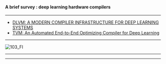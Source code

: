 #### A brief survey : deep learning hardware compilers

-------------

- [DLVM: A MODERN COMPILER INFRASTRUCTURE FOR
DEEP LEARNING SYSTEMS](https://arxiv.org/pdf/1711.03016.pdf)
- [TVM: An Automated End-to-End Optimizing Compiler for Deep Learning](https://arxiv.org/pdf/1802.04799v2.pdf)

-----------

![103_FI](https://simplecore.intel.com/ai/wp-content/uploads/sites/69/103_FI.png)

---------
---------------

